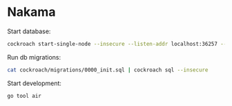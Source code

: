 # Nakama

Start database:

```bash
cockroach start-single-node --insecure --listen-addr localhost:36257 --sql-addr localhost:26257
````

Run db migrations:

```bash
cat cockroach/migrations/0000_init.sql | cockroach sql --insecure
```

Start development:

```bash
go tool air
```